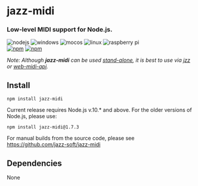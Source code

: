 # jazz-midi

### Low-level MIDI support for Node.js.

![nodejs](https://jazz-soft.github.io/img/nodejs.jpg)
![windows](https://jazz-soft.github.io/img/windows.jpg)
![mocos](https://jazz-soft.github.io/img/macos.jpg)
![linux](https://jazz-soft.github.io/img/linux.jpg)
![raspberry pi](https://jazz-soft.github.io/img/rpi.jpg)  
[![npm](https://img.shields.io/npm/v/jazz-midi.svg)](https://www.npmjs.com/package/jazz-midi)
[![npm](https://img.shields.io/npm/dt/jazz-midi.svg)](https://www.npmjs.com/package/jazz-midi)

*Note:
Although **jazz-midi** can be used [stand-alone](http://jazz-soft.net/doc/Jazz-Plugin/reference.html),
it is best to use via [jzz](https://www.npmjs.com/package/jzz) or
[web-midi-api](https://www.npmjs.com/package/web-midi-api).*

## Install

`npm install jazz-midi`

Current release requires Node.js v.10.* and above.
For the older versions of Node.js, please use:

`npm install jazz-midi@1.7.3`

For manual builds from the source code, please see
https://github.com/jazz-soft/jazz-midi

## Dependencies
None
